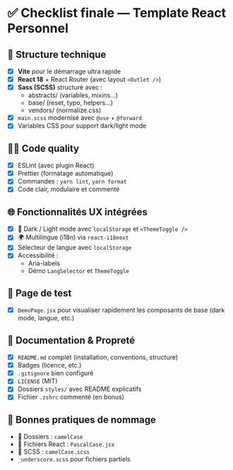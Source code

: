 # ✅ Checklist finale — Template React Personnel

## 🧱 Structure technique

- [x] **Vite** pour le démarrage ultra rapide
- [x] **React 18** + React Router (avec layout `<Outlet />`)
- [x] **Sass (SCSS)** structuré avec :
  - abstracts/ (variables, mixins…)
  - base/ (reset, typo, helpers…)
  - vendors/ (normalize.css)
- [x] `main.scss` modernisé avec `@use` + `@forward`
- [x] Variables CSS pour support dark/light mode

## 🧑‍💻 Code quality

- [x] ESLint (avec plugin React)
- [x] Prettier (formatage automatique)
- [x] Commandes : `yarn lint`, `yarn format`
- [x] Code clair, modulaire et commenté

## 🌐 Fonctionnalités UX intégrées

- [x] 🌙 Dark / Light mode avec `localStorage` et `<ThemeToggle />`
- [x] 🌍 Multilingue (i18n) via `react-i18next`
- [x] Sélecteur de langue avec `localStorage`
- [x] Accessibilité :
  - Aria-labels
  - Démo `LangSelector` et `ThemeToggle`

## 🧪 Page de test

- [x] `DemoPage.jsx` pour visualiser rapidement les composants de base (dark mode, langue, etc.)

## 📝 Documentation & Propreté

- [x] `README.md` complet (installation, conventions, structure)
- [x] Badges (licence, etc.)
- [x] `.gitignore` bien configuré
- [x] `LICENSE` (MIT)
- [x] Dossiers `styles/` avec README explicatifs
- [x] Fichier `.zshrc` commenté (en bonus)

## 🧠 Bonnes pratiques de nommage

- 📁 Dossiers : `camelCase`
- 📄 Fichiers React : `PascalCase.jsx`
- 📄 SCSS : `camelCase.scss`
- `_underscore.scss` pour fichiers partiels
